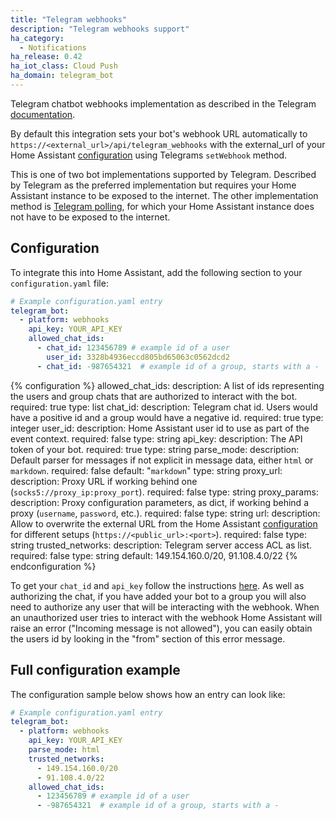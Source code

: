 ```yaml
---
title: "Telegram webhooks"
description: "Telegram webhooks support"
ha_category:
  - Notifications
ha_release: 0.42
ha_iot_class: Cloud Push
ha_domain: telegram_bot
---
```


Telegram chatbot webhooks implementation as described in the Telegram [documentation](https://core.telegram.org/bots/webhooks).

By default this integration sets your bot's webhook URL automatically to `https://<external_url>/api/telegram_webhooks` with the external_url of your Home Assistant [configuration](/docs/configuration/basic/) using Telegrams `setWebhook` method.

This is one of two bot implementations supported by Telegram. Described by Telegram as the preferred implementation but requires your Home Assistant instance to be exposed to the internet.
The other implementation method is [Telegram polling](/integrations/telegram_polling/), for which your Home Assistant instance does not have to be exposed to the internet.

## Configuration

To integrate this into Home Assistant, add the following section to your `configuration.yaml` file:

```yaml
# Example configuration.yaml entry
telegram_bot:
  - platform: webhooks
    api_key: YOUR_API_KEY
    allowed_chat_ids:
      - chat_id: 123456789 # example id of a user
        user_id: 3328b4936eccd805bd65063c0562dcd2
      - chat_id: -987654321  # example id of a group, starts with a -
```

{% configuration %}
allowed_chat_ids:
  description: A list of ids representing the users and group chats that are authorized to interact with the bot.
  required: true
  type: list
chat_id:
  description: Telegram chat id. Users would have a positive id and a group would have a negative id.
  required: true
  type: integer
user_id:
  description: Home Assistant user id to use as part of the event context.
  required: false
  type: string
api_key:
  description: The API token of your bot.
  required: true
  type: string
parse_mode:
  description: Default parser for messages if not explicit in message data, either `html` or `markdown`.
  required: false
  default: "`markdown`"
  type: string
proxy_url:
  description: Proxy URL if working behind one (`socks5://proxy_ip:proxy_port`).
  required: false
  type: string
proxy_params:
  description: Proxy configuration parameters, as dict, if working behind a proxy (`username`, `password`, etc.).
  required: false
  type: string
url:
  description: Allow to overwrite the external URL from the Home Assistant [configuration](/docs/configuration/basic/) for different setups (`https://<public_url>:<port>`).
  required: false
  type: string
trusted_networks:
  description: Telegram server access ACL as list.
  required: false
  type: string
  default: 149.154.160.0/20, 91.108.4.0/22
{% endconfiguration %}

To get your `chat_id` and `api_key` follow the instructions [here](/integrations/telegram). As well as authorizing the chat, if you have added your bot to a group you will also need to authorize any user that will be interacting with the webhook. When an unauthorized user tries to interact with the webhook Home Assistant will raise an error ("Incoming message is not allowed"), you can easily obtain the users id by looking in the "from" section of this error message.

## Full configuration example

The configuration sample below shows how an entry can look like:

```yaml
# Example configuration.yaml entry
telegram_bot:
  - platform: webhooks
    api_key: YOUR_API_KEY
    parse_mode: html
    trusted_networks:
      - 149.154.160.0/20
      - 91.108.4.0/22
    allowed_chat_ids:
      - 123456789 # example id of a user
      - -987654321  # example id of a group, starts with a -
```
